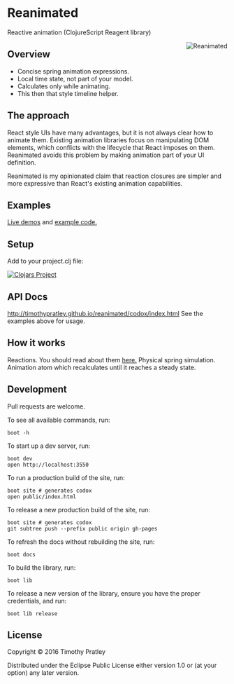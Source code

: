 # Reanimated

Reactive animation (ClojureScript Reagent library)

<img src="https://timothypratley.github.io/reanimated/img/monster_zombie_hand-512.png"
 alt="Reanimated" title="Reanimated" align="right" />


## Overview

* Concise spring animation expressions.
* Local time state, not part of your model.
* Calculates only while animating.
* This then that style timeline helper.


## The approach

React style UIs have many advantages,
but it is not always clear how to animate them.
Existing animation libraries focus on manipulating DOM elements,
which conflicts with the lifecycle that React imposes on them.
Reanimated avoids this problem by making animation part of your UI definition.

Reanimated is my opinionated claim that reaction closures are simpler
and more expressive than React's existing animation capabilities.


## Examples

[Live demos](http://timothypratley.github.io/reanimated/#!/timothypratley.reanimated.examples)
and [example code.](https://github.com/timothypratley/reanimated/blob/master/src/reanimated/examples.cljs)


## Setup

 Add to your project.clj file:

[![Clojars Project](http://clojars.org/reanimated/latest-version.svg)](http://clojars.org/reanimated)


## API Docs

http://timothypratley.github.io/reanimated/codox/index.html
See the examples above for usage.


## How it works

Reactions. You should read about them [here.](https://github.com/Day8/re-frame)
Physical spring simulation.
Animation atom which recalculates until it reaches a steady state.


## Development

Pull requests are welcome.

To see all available commands, run:

    boot -h

To start up a dev server, run:

    boot dev
    open http://localhost:3550

To run a production build of the site, run:

    boot site # generates codox
    open public/index.html

To release a new production build of the site, run:

    boot site # generates codox
    git subtree push --prefix public origin gh-pages

To refresh the docs without rebuilding the site, run:

    boot docs

To build the library, run:

    boot lib

To release a new version of the library, ensure you have the proper credentials, and run:

    boot lib release

## License

Copyright © 2016 Timothy Pratley

Distributed under the Eclipse Public License either version 1.0 or (at your option) any later version.

